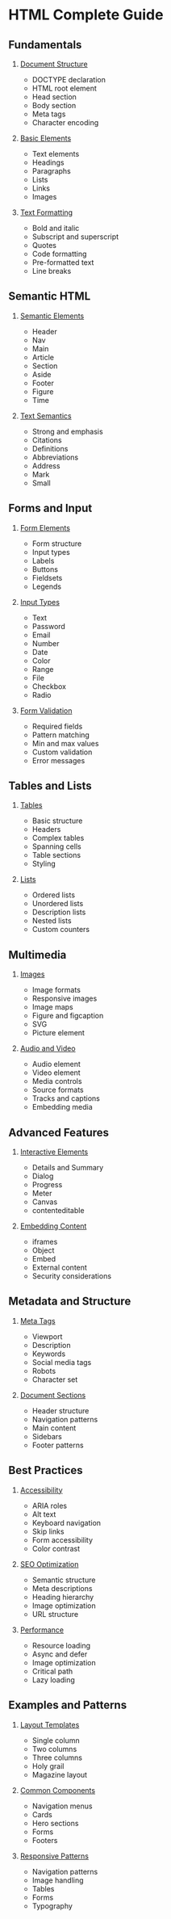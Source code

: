# HTML Complete Guide

## Fundamentals
1. [Document Structure](./Document_Structure.html)
   - DOCTYPE declaration
   - HTML root element
   - Head section
   - Body section
   - Meta tags
   - Character encoding

2. [Basic Elements](./Basic_Elements.html)
   - Text elements
   - Headings
   - Paragraphs
   - Lists
   - Links
   - Images

3. [Text Formatting](./Text_Formatting.html)
   - Bold and italic
   - Subscript and superscript
   - Quotes
   - Code formatting
   - Pre-formatted text
   - Line breaks

## Semantic HTML
1. [Semantic Elements](./Semantic_Elements.html)
   - Header
   - Nav
   - Main
   - Article
   - Section
   - Aside
   - Footer
   - Figure
   - Time

2. [Text Semantics](./Text_Semantics.html)
   - Strong and emphasis
   - Citations
   - Definitions
   - Abbreviations
   - Address
   - Mark
   - Small

## Forms and Input
1. [Form Elements](./Form_Elements.html)
   - Form structure
   - Input types
   - Labels
   - Buttons
   - Fieldsets
   - Legends

2. [Input Types](./Input_Types.html)
   - Text
   - Password
   - Email
   - Number
   - Date
   - Color
   - Range
   - File
   - Checkbox
   - Radio

3. [Form Validation](./Form_Validation.html)
   - Required fields
   - Pattern matching
   - Min and max values
   - Custom validation
   - Error messages

## Tables and Lists
1. [Tables](./Tables.html)
   - Basic structure
   - Headers
   - Complex tables
   - Spanning cells
   - Table sections
   - Styling

2. [Lists](./Lists.html)
   - Ordered lists
   - Unordered lists
   - Description lists
   - Nested lists
   - Custom counters

## Multimedia
1. [Images](./Images.html)
   - Image formats
   - Responsive images
   - Image maps
   - Figure and figcaption
   - SVG
   - Picture element

2. [Audio and Video](./Audio_Video.html)
   - Audio element
   - Video element
   - Media controls
   - Source formats
   - Tracks and captions
   - Embedding media

## Advanced Features
1. [Interactive Elements](./Interactive_Elements.html)
   - Details and Summary
   - Dialog
   - Progress
   - Meter
   - Canvas
   - contenteditable

2. [Embedding Content](./Embedding.html)
   - iframes
   - Object
   - Embed
   - External content
   - Security considerations

## Metadata and Structure
1. [Meta Tags](./Meta_Tags.html)
   - Viewport
   - Description
   - Keywords
   - Social media tags
   - Robots
   - Character set

2. [Document Sections](./Document_Sections.html)
   - Header structure
   - Navigation patterns
   - Main content
   - Sidebars
   - Footer patterns

## Best Practices
1. [Accessibility](./Accessibility.html)
   - ARIA roles
   - Alt text
   - Keyboard navigation
   - Skip links
   - Form accessibility
   - Color contrast

2. [SEO Optimization](./SEO.html)
   - Semantic structure
   - Meta descriptions
   - Heading hierarchy
   - Image optimization
   - URL structure

3. [Performance](./Performance.html)
   - Resource loading
   - Async and defer
   - Image optimization
   - Critical path
   - Lazy loading

## Examples and Patterns
1. [Layout Templates](./Layout_Templates.html)
   - Single column
   - Two columns
   - Three columns
   - Holy grail
   - Magazine layout

2. [Common Components](./Common_Components.html)
   - Navigation menus
   - Cards
   - Hero sections
   - Forms
   - Footers

3. [Responsive Patterns](./Responsive_Patterns.html)
   - Navigation patterns
   - Image handling
   - Tables
   - Forms
   - Typography
